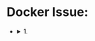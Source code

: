 ###### <!-- ref -->

<!-- ref -->

# Docker Issue:

- <details close>
  <summary>1. </summary>

  > DATE: 4 (2023)

  > REF:
  >
  > 1.

  <!-- 參考內容 -->

  - <details close>
    <summary>參考內容</summary>

    </details>

  <!-- 問題集 -->

  - <details close>
    <summary>問題集</summary>

    -

    </details>

  </details>
